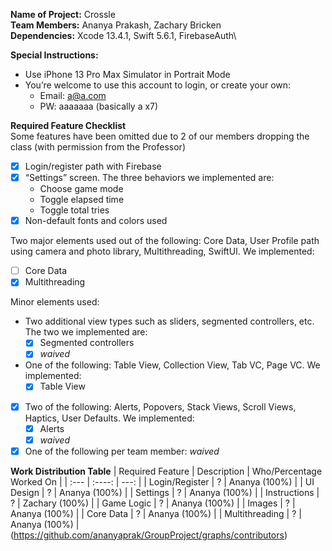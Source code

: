 **Name of Project:** Crossle\
**Team Members:** Ananya Prakash, Zachary Bricken\
**Dependencies:** Xcode 13.4.1, Swift 5.6.1, FirebaseAuth\

**Special Instructions:**
- Use iPhone 13 Pro Max Simulator in Portrait Mode
- You’re welcome to use this account to login, or create your own:
  - Email: a@a.com
  - PW: aaaaaaa (basically a x7)

**Required Feature Checklist**\
Some features have been omitted due to 2 of our members dropping the class (with permission from the Professor)

- [x] Login/register path with Firebase
- [x] “Settings” screen. The three behaviors we implemented are:
  - Choose game mode
  - Toggle elapsed time
  - Toggle total tries
- [x] Non-default fonts and colors used

Two major elements used out of the following: Core Data, User Profile path using camera and photo library, Multithreading, SwiftUI. We implemented:
- [ ] Core Data
- [x] Multithreading

Minor elements used:
- Two additional view types such as sliders, segmented controllers, etc. The two we implemented are:
  - [x] Segmented controllers
  - [x] *waived*
- One of the following: Table View, Collection View, Tab VC, Page VC. We implemented: 
  - [x] Table View
- [x] Two of the following: Alerts, Popovers, Stack Views, Scroll Views, Haptics, User Defaults. We implemented:
  - [x] Alerts
  - [x] *waived*
- [x] One of the following per team member: *waived*

**Work Distribution Table**
| Required Feature | Description | Who/Percentage Worked On |
| :---        |    :----:   |          ---: |
| Login/Register | ? | Ananya (100%) |
| UI Design | ? | Ananya (100%) |
| Settings | ? | Ananya (100%) |
| Instructions | ? | Zachary (100%) |
| Game Logic | ? | Ananya (100%) |
| Images | ? | Ananya (100%) |
| Core Data | ? | Ananya (100%) |
| Multithreading | ? | Ananya (100%) |
(https://github.com/ananyaprak/GroupProject/graphs/contributors)
